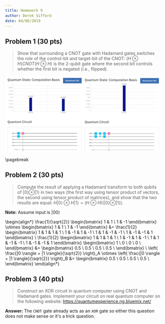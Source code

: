 ```yaml
---
title: Homework 9
author: Derek Sifford
date: 04/06/2019
---
```


## Problem 1 (30 pts)

> Show that surrounding a CNOT gate with Hadamard gates switches the role
> of the control-bit and target-bit of the CNOT: $(H \otimes H)CNOT(H \otimes H)$ is the
> 2-qubit gate where the second bit controls whether the first bit is
> negated (i.e., flipped).

![prob1]

\pagebreak

## Problem 2 (30 pts)

> Compute the result of applying a Hadamard transform to both qubits of
> $|0 \rangle \otimes | 1 \rangle$ in two ways (the first way using tensor product of vectors,
> the second using tensor product of matrices), and show that the two
> results are equal: $H|0 \rangle \otimes H|1\rangle = (H \otimes H) (|0 \rangle \otimes |1 \rangle)$.

**Note:** Assume input is $|00\rangle$

\begin{align*}
\frac{1}{\sqrt{2}}
\begin{bmatrix}
1 & 1 \\
1 & -1
\end{bmatrix}
\otimes
\begin{bmatrix}
1 & 1 \\
1 & -1
\end{bmatrix}
&= \frac{1}{2}
\begin{bmatrix}
1 & 1 & 1 & 1 \\
1 & -1 & 1 & -1 \\
1 & 1 & -1 & -1 \\
1 & -1 & -1 & 1
\end{bmatrix} \\
\frac{1}{2}
\begin{bmatrix}
1 & 1 & 1 & 1 \\
1 & -1 & 1 & -1 \\
1 & 1 & -1 & -1 \\
1 & -1 & -1 & 1
\end{bmatrix}
\begin{bmatrix}
1 \\
0 \\
0 \\
0 \\
\end{bmatrix}
&=
\begin{bmatrix}
0.5 \\
0.5 \\
0.5 \\
0.5 \\
\end{bmatrix} \\
\left(
\frac{|0 \rangle + |1 \rangle}{\sqrt{2}}
\right)_A \otimes
\left(
\frac{|0 \rangle + |1 \rangle}{\sqrt{2}}
\right)_B
&=
\begin{bmatrix}
0.5 \\
0.5 \\
0.5 \\
0.5 \\
\end{bmatrix}
\end{align*}

## Problem 3 (40 pts)

> Construct an XOR circuit in quantum computer using CNOT and Hadamard gates.
> Implement your circuit on real quantum computer on the following
> website: https://quantumexperience.ng.bluemix.net/

**Answer:** The `CNOT` gate already acts as an `XOR` gate so either this question does not make sense or it's a trick question.

[prob1]: bin/problem1.png
